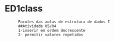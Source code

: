 # ED1class
          Pacotes das aulas de estrutura de dados I
          ##Atividade 05/04
          1-inserir em ordem decrescente
          2- permitir valores repetidos
